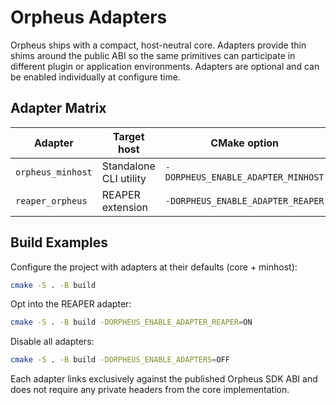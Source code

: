 <!-- SPDX-License-Identifier: MIT -->
# Orpheus Adapters

Orpheus ships with a compact, host-neutral core. Adapters provide thin shims
around the public ABI so the same primitives can participate in different
plugin or application environments. Adapters are optional and can be enabled
individually at configure time.

## Adapter Matrix

| Adapter            | Target host            | CMake option                        | Default |
| ------------------ | ---------------------- | ----------------------------------- | ------- |
| `orpheus_minhost`  | Standalone CLI utility | `-DORPHEUS_ENABLE_ADAPTER_MINHOST`  | `ON`    |
| `reaper_orpheus`   | REAPER extension       | `-DORPHEUS_ENABLE_ADAPTER_REAPER`   | `OFF`   |

## Build Examples

Configure the project with adapters at their defaults (core + minhost):

```sh
cmake -S . -B build
```

Opt into the REAPER adapter:

```sh
cmake -S . -B build -DORPHEUS_ENABLE_ADAPTER_REAPER=ON
```

Disable all adapters:

```sh
cmake -S . -B build -DORPHEUS_ENABLE_ADAPTERS=OFF
```

Each adapter links exclusively against the published Orpheus SDK ABI and does
not require any private headers from the core implementation.
